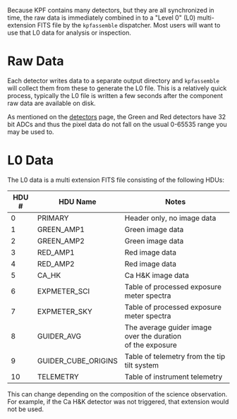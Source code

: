 Because KPF contains many detectors, but they are all synchronized in time, the raw data is immediately combined in to a "Level 0" (L0) multi-extension FITS file by the `kpfassemble` dispatcher.  Most users will want to use that L0 data for analysis or inspection.

# Raw Data

Each detector writes data to a separate output directory and `kpfassemble` will collect them from these to generate the L0 file.  This is a relatively quick process, typically the L0 file is written a few seconds after the component raw data are available on disk.

As mentioned on the [detectors](detectors.md) page, the Green and Red detectors have 32 bit ADCs and thus the pixel data do not fall on the usual 0-65535 range you may be used to.

# L0 Data

The L0 data is a multi extension FITS file consisting of the following HDUs:

| HDU # | HDU Name | Notes |
| ---------- | -------- | ----- |
| 0  | PRIMARY | Header only, no image data |
| 1  | GREEN_AMP1 | Green image data |
| 2  | GREEN_AMP2 | Green image data |
| 3  | RED_AMP1 | Red image data |
| 4  | RED_AMP2 | Red image data |
| 5  | CA_HK | Ca H&K image data |
| 6  | EXPMETER_SCI | Table of processed exposure meter spectra |
| 7  | EXPMETER_SKY | Table of processed exposure meter spectra |
| 8  | GUIDER_AVG | The average guider image over the duration<br>of the exposure |
| 9  | GUIDER_CUBE_ORIGINS | Table of telemetry from the tip tilt system |
| 10 | TELEMETRY | Table of instrument telemetry |

This can change depending on the composition of the science observation.  For example, if the Ca H&K detector was not triggered, that extension would not be used.
